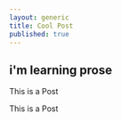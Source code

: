 ```yaml
---
layout: generic
title: Cool Post
published: true
---
```


## i'm learning prose
This is a Post 


This is a Post